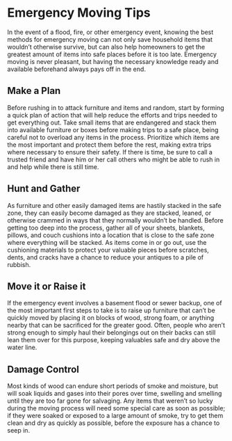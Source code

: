 # Emergency Moving Tips

In the event of a flood, fire, or other emergency event, knowing the best methods for emergency moving can not only save household items that wouldn’t otherwise survive, but can also help homeowners to get the greatest amount of items into safe places before it is too late. Emergency moving is never pleasant, but having the necessary knowledge ready and available beforehand always pays off in the end. 

## Make a Plan

Before rushing in to attack furniture and items and random, start by forming a quick plan of action that will help reduce the efforts and trips needed to get everything out. Take small items that are endangered and stack them into available furniture or boxes before making trips to a safe place, being careful not to overload any items in the process. Prioritize which items are the most important and protect them before the rest, making extra trips where necessary to ensure their safety. If there is time, be sure to call a trusted friend and have him or her call others who might be able to rush in and help while there is still time. 

## Hunt and Gather

As furniture and other easily damaged items are hastily stacked in the safe zone, they can easily become damaged as they are stacked, leaned, or otherwise crammed in ways that they normally wouldn’t be handled. Before getting too deep into the process, gather all of your sheets, blankets, pillows, and couch cushions into a location that is close to the safe zone where everything will be stacked. As items come in or go out, use the cushioning materials to protect your valuable pieces before scratches, dents, and cracks have a chance to reduce your antiques to a pile of rubbish. 

## Move it or Raise it

If the emergency event involves a basement flood or sewer backup, one of the most important first steps to take is to raise up furniture that can’t be quickly moved by placing it on blocks of wood, strong foam, or anything nearby that can be sacrificed for the greater good. Often, people who aren’t strong enough to simply haul their belongings out on their backs can still lean them over for this purpose, keeping valuables safe and dry above the water line. 

## Damage Control

Most kinds of wood can endure short periods of smoke and moisture, but will soak liquids and gases into their pores over time, swelling and smelling until they are too far gone for salvaging. Any items that weren’t so lucky during the moving process will need some special care as soon as possible; if they were soaked or exposed to a large amount of smoke, try to get them clean and dry as quickly as possible, before the exposure has a chance to seep in.  

